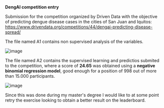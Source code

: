 **DengAI competition entry**

Submission for the competition organized by Driven Data with the objective of predicting dengue disease cases in the cities of San Juan and Iquitos: https://www.drivendata.org/competitions/44/dengai-predicting-disease-spread/

The file named A1 contains non supervised analysis of the variables.

![image](https://github.com/user-attachments/assets/9f1b6a3e-9b90-47fd-b315-b7bc25031611)

The file named A2 contains the supervised learning and predictios submited to the competition, where a score of  **24.65** was obtained using a **negative binomial regression model**, good enough for a position of 998 out of more than 15.000 participants.

![image](https://github.com/user-attachments/assets/3b0a09f0-4618-49ae-8ad4-cf5d24f9f19a)

Since this was done during my master's degree I would like to at some point retry the exercise looking to obtain a better result on the leaderboard.
